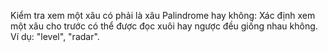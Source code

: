 Kiểm tra xem một xâu có phải là xâu Palindrome hay không: Xác định xem một xâu cho trước có thể được đọc xuôi hay ngược đều giống nhau không. Ví dụ: "level", "radar".